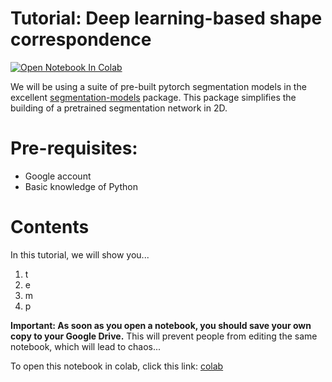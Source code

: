 # Tutorial: Deep learning-based shape correspondence

<a target="_blank" href="https://colab.research.google.com/github/edhendo/test_workshop/blob/main/workshop_notebook.ipynb">
  <img src="https://colab.research.google.com/assets/colab-badge.svg" alt="Open Notebook In Colab"/>
</a>

We will be using a suite of pre-built pytorch segmentation models in the excellent [segmentation-models](https://github.com/qubvel/segmentation_models.pytorch) package. This package simplifies the building of a pretrained segmentation network in 2D.
# Pre-requisites:
- Google account
- Basic knowledge of Python

# Contents

In this tutorial, we will show you...

1. t
2. e
3. m
4. p

**Important: As soon as you open a notebook, you should save your own copy to your Google Drive.** This will prevent people from editing the same notebook, which will lead to chaos...

To open this notebook in colab, click this link: [colab](https://colab.research.google.com/github/edhendo/test_workshop/blob/main/workshop_notebook.ipynb)

